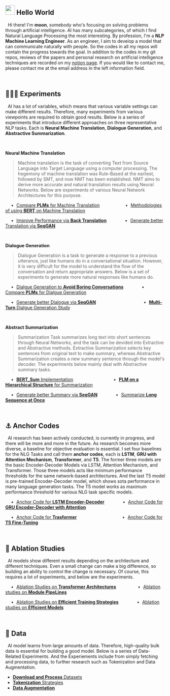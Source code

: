 ## <img src="https://emojis.slackmojis.com/emojis/images/1531849430/4246/blob-sunglasses.gif?1531849430" width="30"/> Hello World
&nbsp; Hi there! I'm **moon**, somebody who's focusing on solving problems through artificial intelligence. AI has many subcategories, of which I find Natural Language Processing the most interesting. By profession, I'm a **NLP Machine Learning Engineer**. As an engineer, I aim to develop a model that can communicate naturally with people. So the codes in all my repos will contain the progress towards the goal. In addition to the codes in my git repos, reviews of the papers and personal research on artificial intelligence techniques are recorded on my <a href="https://shy-vole-f74.notion.site/Hello-I-m-moon-e1ecc2e40b32405e997713cfb44e4f3c">notion page</a>. If you would like to contact me, please contact me at the email address in the left information field.

<br>

## 👨🏻‍🔬 Experiments
&nbsp; AI has a lot of variables, which means that various variable settings can make different results. Therefore, many experiments from various viewpoints are required to obtain good results. Below is a series of experiments that introduce different approaches on three representative NLP tasks. Each is **Neural Machine Translation**, **Dialogue Generation**, and **Abstractive Summarization**.

<br>

**Neural Machine Translation**
> Machine translation is the task of converting Text from Source Language into Target Language using a computer processing. The hegemony of machine translation was Rule-Based at the earliest, followed by SMT, and now NMT has been established. NMT aims to derive more accurate and natural translation results using Neural Networks. Below are experiments of various Neural Network Architectures for this purpose.

&emsp; • &hairsp; <a href="https://github.com/moon23k/NMT_PLMs">Compare **PLMs** for Machine Translation</a> 
&emsp; &emsp; &emsp; &emsp; &hairsp;
• &hairsp; <a href="https://github.com/moon23k/NMT_BERT">Methodologies of using **BERT** on Machine Translation</a>

&emsp; • &hairsp; <a href="https://github.com/moon23k/NMT_Back">Improve Performance via **Back Translation**</a> 
&emsp; &emsp; &emsp;
• &hairsp; <a href="https://github.com/moon23k/NMT_GAN">Generate better Translation via **SeqGAN**</a>

<br>

**Dialogue Generation**
> Dialogue Generation is a task to generate a response to a previous utterance, just like humans do in a conversational situation. However, it is very difficult for the model to understand the flow of the conversation and return appropriate answers. Below is a set of experiments to generate more natural responses like humans do.

&emsp;  • &hairsp; <a href="https://github.com/moon23k/Dialog_ABC">Dialgue Generation to **Avoid Boring Conversations**</a>
&emsp; &emsp; &emsp; 
• &hairsp; <a href="https://github.com/moon23k/Dialog_PLMs">Compare **PLMs** for Dialgue Generation</a>

&emsp;  • &hairsp; <a href="https://github.com/moon23k/Dialog_GAN">Generate better Dialogue via **SeqGAN**</a> 
&emsp; &emsp; &emsp; &emsp; &emsp; &emsp; &emsp; &nbsp; &numsp;
• &hairsp; <a href="https://github.com/moon23k/Dialog_Multi">**Multi-Turn** Dialgue Generation Study</a>

<br>

**Abstract Summarization**
> Summarization Task summarizes long text into short sentences through Neural Networks, and the task can be devided into Extractive and Abstractive methods. Extractive Summarization selects key sentences from original text to make summary, whereas Abstractive Summarization creates a new summary sentence through the model's decoder. The experiments below mainly deal with Abstractive summary tasks.

&emsp; • &hairsp; <a href="https://github.com/moon23k/Sum_BERT">**BERT_Sum** Implementation</a> 
&emsp; &emsp; &emsp; &emsp; &emsp; &emsp; &nbsp; &nbsp;
• &hairsp; <a href="https://github.com/moon23k/Sum_Hier">**PLM on a Hierarchical Structure** for Summarization</a>

&emsp; • &hairsp; <a href="https://github.com/moon23k/Sum_GAN">Generate better Summary via **SeqGAN**</a> 
&emsp; &emsp; &emsp;
• &hairsp; <a href="https://github.com/moon23k/Sum_Long">Summarize **Long Sequence at Once**</a>

<br>

## ⚓ Anchor Codes
&nbsp; AI research has been actively conducted, is currently in progress, and there will be more and more in the future. As research becomes more diverse, a baseline for objective evaluation is essential. I set four baselines for the NLG Tasks and call them **anchor codes**, each is **LSTM**, **GRU with Attention Mechanism**, **Transformer**, and **T5**. The former three models are the basic Encoder-Decoder Models via LSTM, Attention Mechanism, and Transformer. Those three models acts like minimum performance thresholds for the same network-based architectures. And the last T5 model is pre-trained Encoder-Decoder model, which shows sota performance in many language generation tasks. The T5 model works as maximum performance threshold for various NLG task specific models.


&emsp; • &hairsp; <a href="https://github.com/moon23k/LSTM_Anchors">Anchor Code for **LSTM Encoder-Decoder**</a> 
&emsp; &emsp; &emsp; 
• &hairsp; <a href="https://github.com/moon23k/Attention_Anchors">Anchor Code for **GRU Encoder-Decoder with Attention**</a>

&emsp; • &hairsp; <a href="https://github.com/moon23k/Transformer_Anchors">Anchor Code for **Trasformer**</a> 
&emsp; &emsp; &emsp; &emsp; &emsp; &emsp; &emsp; &nbsp; &thinsp;
• &hairsp; <a href="https://github.com/moon23k/T5_Anchors">Anchor Code for **T5 Fine-Tuning**</a>

<br>

## 📄 Ablation Studies
&nbsp; AI models show different results depending on the architecture and different techniques. Even a small change can make a big difference, so building an ability to control the change is necessary. Of course, this requires a lot of experiments, and below are the experiments.

&emsp; • &hairsp; <a href="https://github.com/moon23k/Transformer_Arhcs">Ablation Studies on **Transformer Architectures**</a>
&emsp; &emsp; &emsp; &ensp;
• &hairsp; <a href="https://github.com/moon23k/PipeLines">Ablation studies on **Module PipeLines**</a> 

&emsp; • &hairsp; <a href="https://github.com/moon23k/Efficient_Training">Ablation Studies on **Efficient Training Strategies**</a> 
&emsp; &emsp; &emsp;
• &hairsp; <a href="https://github.com/moon23k/Efficient_Models">Ablation studies on **Efficient Models**</a>

<br>

## 💾 Data
&nbsp; AI model learns from large amounts of data. Therefore, high-quality bulk data is essential for building a good model. Below is a series of Data-Related Experiments. And the Experiements include from simply fetching and processing data, to further research such as Tokenization and Data Augmentation.

* <a href="https://github.com/moon23k/NLP_Datasets">**Download and Process** Datasets</a>
* <a href="https://github.com/moon23k/Tokenizations">**Tokenization** Strategies</a>
* <a href="https://github.com/moon23k/Data_Augmentation">**Data Augmentation**</a>
